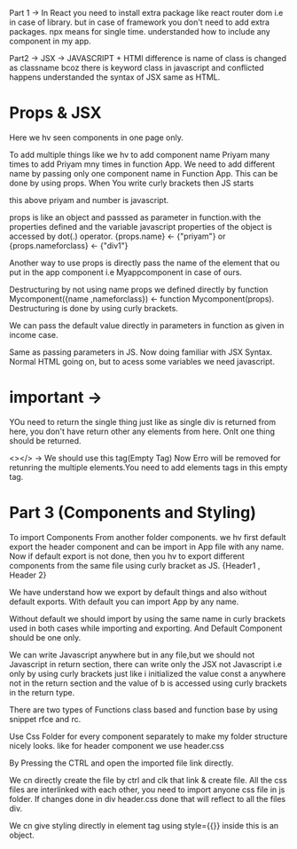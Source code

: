 Part 1 ->
In React you need to install extra package like react router dom i.e in case of library. but in case of framework you don't need to add extra packages.
npx means for single time.
understanded how to include any component in my app.

Part2 ->
JSX -> JAVASCRIPT + HTMl
difference is name of class is changed as classname bcoz there is keyword class in javascript and conflicted happens
understanded the syntax of JSX same as HTML.

# Props & JSX
Here we hv seen components in one page only.

To add multiple things like we hv to add component name Priyam many times to add Priyam mny times in function App.
We need to add different name by passing only one component name in Function App. This can be done by using props.
When You write curly brackets then JS starts 
<div name = {"Priyam"} number = {23} ></div>
this above priyam and number is javascript.

props is like an object and passsed as parameter in function.with the properties defined and the variable javascript properties of the object is accessed by dot(.) operator.
{props.name} <- {"priyam"} or {props.nameforclass} <- {"div1"}
 
Another way to use props is directly pass the name of the element that ou put in the app component i.e Myappcomponent in case of ours.

Destructuring by not using name props we defined directly by function Mycomponent({name ,nameforclass}) <- function Mycomponent(props). Destructuring is done by using curly brackets.

We can pass the default value directly in parameters in function as given in income case.

Same as passing parameters in JS. Now doing familiar with JSX Syntax.
Normal HTML going on, but to acess some variables we need javascript.

# important -> 
YOu need to return the single thing just like as single div is returned from here, you don't have return other any elements from here. Onlt one thing should be returned.

<></> -> We should use this tag(Empty Tag) Now Erro will be removed for retunring the multiple elements.You need to add elements tags in this empty tag.

# Part 3 (Components and Styling)
To import Components From another folder components.
we hv first default export the header component and can be import in App file with any name.
Now if default export is not done, then you hv to export different components from the same file using curly bracket as JS. {Header1 , Header 2} 

We have understand how we export by default things and also without default exports.
With default you can import App by any name.

Without default we should import by using the same name in curly brackets used in both cases while importing and exporting. And Default Component should be one only.

We can write Javascript anywhere but in any file,but we should not  Javascript in return section, there can write only the JSX not Javascript i.e only by using curly brackets just like i initialized the value const a anywhere not in the return section and the value of b is accessed using curly brackets in the return type.

There are two types of Functions class based and function base by using snippet rfce and rc.

Use Css Folder for every component separately to make my folder structure nicely looks.
like for header component we use header.css

By Pressing the CTRL and open the imported file link directly.

We cn directly create the file by ctrl and clk that link & create file.
All the css files are interlinked with each other, you need to import anyone css file in js folder. If changes done in div header.css done that will reflect to all the files div.

We cn give styling directly in element tag using style={{}} inside this is an object.














